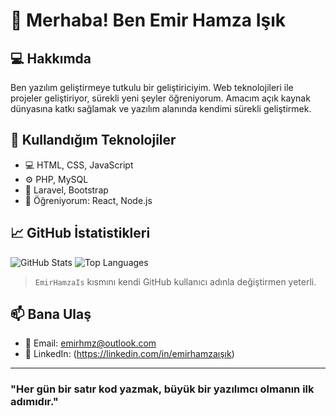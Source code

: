 # 👋 Merhaba! Ben Emir Hamza Işık

## 💻 Hakkımda
Ben yazılım geliştirmeye tutkulu bir geliştiriciyim. Web teknolojileri ile projeler geliştiriyor, sürekli yeni şeyler öğreniyorum. Amacım açık kaynak dünyasına katkı sağlamak ve yazılım alanında kendimi sürekli geliştirmek.

## 🔧 Kullandığım Teknolojiler

- 💻 HTML, CSS, JavaScript
- ⚙️ PHP, MySQL
- 🔧 Laravel, Bootstrap
- 🧠 Öğreniyorum: React, Node.js

## 📈 GitHub İstatistikleri

![GitHub Stats](https://github-readme-stats.vercel.app/api?username=kullaniciadiniz&show_icons=true&theme=radical)
![Top Languages](https://github-readme-stats.vercel.app/api/top-langs/?username=kullaniciadiniz&layout=compact&theme=radical)

> `EmirHamzaIs` kısmını kendi GitHub kullanıcı adınla değiştirmen yeterli.

## 📫 Bana Ulaş

- 📧 Email: emirhmz@outlook.com
- 💼 LinkedIn: (https://linkedin.com/in/emirhamzaışık)

---

### "Her gün bir satır kod yazmak, büyük bir yazılımcı olmanın ilk adımıdır."
